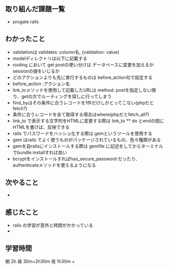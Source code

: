 ## 取り組んだ課題一覧
- progate rails
## わかったこと
- validationは validates :column名, {validation: value}
- modelディレクトリは以下に記載する
- routing において get postの使い分けは データベースに変更を加えるかsessionの値をいじるか
- どのアクションよりも先に実行するものは before_action句で設定する
- before_action :アクション名
- link_toメソッドを使用して記載したURLは method: postを指定しない限り、getの方でルーティングを探しに行ってしまう
- find_byはその条件に合うレコードを1件だけしかとってこない(phpだとfetch?)
- 条件に合うレコードを全て取得する場合はwhere(phpだとfetch_all?)
- link_to で表示する文字列をHTMLに変更する際は link_to ** do とendの間にHTMLを書けば、反映できる
- rails でパスワードをハッシュ化する際は gemというツールを使用する
- gem はrails でよく使うものがパッケージされているもの、色々種類がある
- gemを自railsにインストールする際は gemfile に記述をしてからターミナルでbundle installすれば良い
- bcryptをインストールすればhas_secure_password だったり、authenticateメソッドを使えるようになる


## 次やること
-
## 感じたこと
- rails の学習が意外と時間がかかっている
- 
## 学習時間
朝  2h 昼 30m+2h30m 夜 1h30m +
